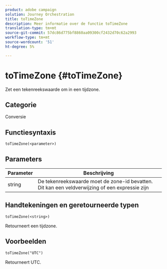 ```yaml
---
product: adobe campaign
solution: Journey Orchestration
title: toTimeZone
description: Meer informatie over de functie toTimeZone
translation-type: tm+mt
source-git-commit: 57dc86d775bf8860aa09300cf2432d70c62a2993
workflow-type: tm+mt
source-wordcount: '51'
ht-degree: 5%

---
```



# toTimeZone {#toTimeZone}

Zet een tekenreekswaarde om in een tijdzone.

## Categorie

Conversie

## Functiesyntaxis

`toTimeZone(<parameter>)`

## Parameters

| Parameter | Beschrijving |
|--- |--- |
| string | De tekenreekswaarde moet de zone-id bevatten. Dit kan een veldverwijzing of een expressie zijn |

## Handtekeningen en geretourneerde typen

`toTimeZone(<string>)`

Retourneert een tijdzone.

## Voorbeelden

`toTimeZone("UTC")`

Retourneert UTC.
